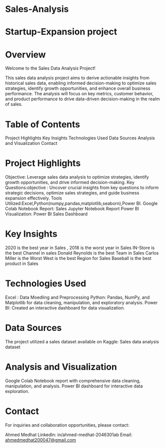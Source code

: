 # Sales-Analysis
# Startup-Expansion project

# Overview
Welcome to the Sales Data Analysis Project!

This sales data analysis project aims to derive actionable insights from historical sales data, enabling informed decision-making to optimize sales strategies, identify growth opportunities, and enhance overall business performance. The analysis will focus on key metrics, customer behavior, and product performance to drive data-driven decision-making in the realm of sales.


# Table of Contents
Project Highlights
Key Insights
Technologies Used
Data Sources
Analysis and Visualization
Contact

# Project Highlights
Objective: Leverage sales data analysis to optimize strategies, identify growth opportunities, and drive informed decision-making.
Key Questions:objective : Uncover crucial insights from key questions to inform strategic decisions, optimize sales strategies, and guide business expansion effectively.
Tools Utilized:Excel,Python(numpy,pandas,matplotlib,seaborn),Power BI.
Google Colab Notebook Report: Sales Jupyter Notebook Report
Power BI Visualization: Power BI Sales Dashboard

# Key Insights
2020 is the best year in Sales , 2018 is the worst year in Sales
IN-Store is the best Channel in sales
Donald Reynolds is the best Team in Sales
Carlos Miller is the Worst
West is the best Region for Sales
Baseball is the best product in Sales

# Technologies Used
Excel : Data Moedling and Preprocessing
Python: Pandas, NumPy, and Matplotlib for data cleaning, manipulation, and exploratory analysis.
Power BI: Created an interactive dashboard for data visualization.

# Data Sources
The project utilized a sales dataset available on Kaggle: Sales data analysis dataset

# Analysis and Visualization
Google Colab Notebook report with comprehensive data cleaning, manipulation, and analysis.
Power BI dashboard for interactive data exploration.

# Contact
For inquiries and collaboration opportunities, please contact:

Ahmed Medhat
LinkedIn: in/ahmed-medhat-2046301ab
Email: ahmedmedhat200047@gmail.com



